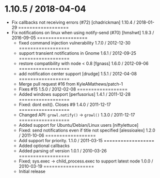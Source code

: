 1.10.5 / 2018-04-04
==================
* Fix callbacks not receiving errors (#72) [chadrickman]
1.10.4 / 2018-01-29
==================
* Fix notifications on linux when using notify-send (#70) [hmshwt]
1.9.3 / 2016-09-05
==================
  * fixed command injection vulnerability
1.7.0 / 2012-12-30 
==================
  * support transient notifications in Gnome
1.6.1 / 2012-09-25 
==================
  * restore compatibility with node < 0.8 [fgnass]
1.6.0 / 2012-09-06 
==================
  * add notification center support [drudge]
1.5.1 / 2012-04-08 
==================
  * Merge pull request #16 from KyleAMathews/patch-1
  * Fixes #15
1.5.0 / 2012-02-08 
==================
  * Added windows support [perfusorius]
1.4.1 / 2011-12-28 
==================
  * Fixed: dont exit(). Closes #9
1.4.0 / 2011-12-17 
==================
  * Changed API: `growl.notify()` -> `growl()`
1.3.0 / 2011-12-17 
==================
  * Added support for Ubuntu/Debian/Linux users [niftylettuce]
  * Fixed: send notifications even if title not specified [alessioalex]
1.2.0 / 2011-10-06 
==================
  * Add support for priority.
1.1.0 / 2011-03-15 
==================
  * Added optional callbacks
  * Added parsing of version
1.0.1 / 2010-03-26
==================
  * Fixed; sys.exec -> child_process.exec to support latest node
1.0.0 / 2010-03-19
==================
  * Initial release
